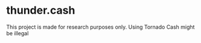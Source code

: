 # thunder.cash
This project is made for research purposes only. Using Tornado Cash might be illegal
